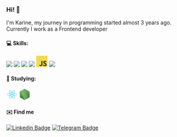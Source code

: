 ### Hi! 👋

I'm Karine, my journey in programming started almost 3 years ago. 
<br />
Currently I work as a Frontend developer

####  :computer: Skills:
<code><img height="30" src="https://cdn0.iconfinder.com/data/icons/HTML5/512/HTML_Logo.png"></code>
<code><img height="30" src="https://upload.wikimedia.org/wikipedia/commons/3/3d/CSS.3.svg"></code>
<code><img height="30" src="https://cdn.worldvectorlogo.com/logos/angular-icon-1.svg"></code>
<code><img height="30" src="https://ionicacademy.com/wp-content/uploads/2017/06/ionic-logo-portrait.png"></code>
<code><img height="30" src="https://raw.githubusercontent.com/github/explore/80688e429a7d4ef2fca1e82350fe8e3517d3494d/topics/javascript/javascript.png"></code>
<code><img height="30" src="https://user-images.githubusercontent.com/51726945/87152548-4d851a00-c28c-11ea-9f39-5a799361f051.png"></code>


#### :rocket: Studying:
<code><img height="30" src="https://raw.githubusercontent.com/github/explore/80688e429a7d4ef2fca1e82350fe8e3517d3494d/topics/react/react.png"></code>
<code><img height="30" src="https://raw.githubusercontent.com/github/explore/80688e429a7d4ef2fca1e82350fe8e3517d3494d/topics/nodejs/nodejs.png"></code>

#### :envelope: Find me

[![Linkedin
Badge](https://img.shields.io/badge/-Linkedin-blue?style=flat-square&logo=Linkedin&logoColor=white&target=_blank&link=https://www.linkedin.com/in/krochas/)](https://www.linkedin.com/in/krochas/) [![Telegram
Badge](https://img.shields.io/badge/-Telegram-2EA2D5?style=flat-square&logo=Telegram&logoColor=white&link=https://t.me/KRochaS)](https://t.me/KRochaS)
